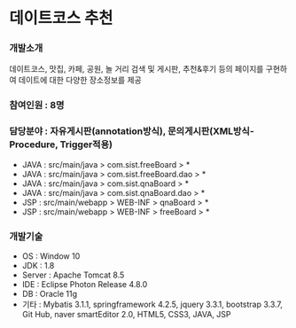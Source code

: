 # 데이트코스 추천

### 개발소개
데이트코스, 맛집, 카페, 공원, 놀 거리 검색 및 게시판, 추천&후기 등의 페이지를 구현하여 데이트에 대한 다양한 장소정보를 제공

### 참여인원 : 8명

### 담당분야 : 자유게시판(annotation방식), 문의게시판(XML방식-Procedure, Trigger적용)
+ JAVA : src/main/java > com.sist.freeBoard > *
+ JAVA : src/main/java > com.sist.freeBoard.dao > *
+ JAVA : src/main/java > com.sist.qnaBoard > *
+ JAVA : src/main/java > com.sist.qnaBoard.dao > *
+ JSP : src/main/webapp > WEB-INF > qnaBoard > *
+ JSP : src/main/webapp > WEB-INF > freeBoard > *
### 개발기술
+ OS : Window 10
+ JDK : 1.8
+ Server : Apache Tomcat 8.5
+ IDE : Eclipse Photon Release 4.8.0
+ DB : Oracle 11g
+ 기타 : Mybatis 3.1.1, springframework 4.2.5, jquery 3.3.1, bootstrap 3.3.7, Git Hub, naver smartEditor 2.0, HTML5, CSS3, JAVA, JSP
